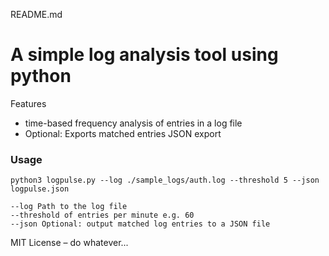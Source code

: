 README.md

# A simple log analysis tool using python

Features
- time-based frequency analysis of entries in a log file
- Optional: Exports matched entries JSON export

### Usage
`python3 logpulse.py --log ./sample_logs/auth.log --threshold 5 --json logpulse.json`

    --log Path to the log file 
    --threshold of entries per minute e.g. 60
    --json Optional: output matched log entries to a JSON file


MIT License – do whatever...